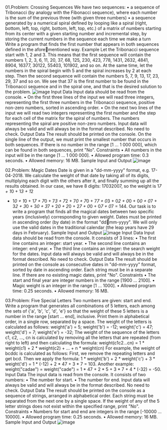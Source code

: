 
01.Problem: Crossing Sequences
We have two sequences:
• a sequence of Tribonacci (by analogy with the Fibonacci sequence), where each number is the 
sum of the previous three (with given three numbers)
• a sequence generated by a numerical spiral defined by looping like a spiral (right, bottom, left, 
top, right, bottom, left, top, etc.) of a matrix of numbers starting from its center with a given 
starting number and incremental step, by storing the current numbers in the sequence each 
time we make a turn
Write a program that finds the first number that appears in both sequences defined in the aforementioned way.
Example
Let the Tribonacci sequence start with 1, 2 and 3. This means that
the first sequence will contain the numbers 1, 2, 3, 6, 11, 20, 37, 
68, 125, 230, 423, 778, 1431, 2632, 4841, 8904, 16377, 30122, 
55403, 101902, and so on.
At the same time, let the numbers in the spiral begin with 5 and the 
spiral increases by 2 at each step.
Then the second sequence will contain the numbers 5, 7, 9, 13, 17, 
23, 29, 37 and so on. We see that 37 is the first number to be 
found in the Tribonacci sequence and in the spiral one, and that is 
the desired solution to the problem.
![image](https://github.com/Sasho80/9.1.ProblemsForChampions-PartI/assets/7139995/9e45e7d4-e8d6-4731-8175-ab5c28d82f8d)
Input Data
Input data should be read from the console.
• On the first three lines of the input we will read three integers, representing the first three 
numbers in the Tribonacci sequence, positive non-zero numbers, sorted in ascending order.
• On the next two lines of the input we will read two integers representing the first number and
the step for each cell of the matrix for the spiral of numbers. The numbers representing the 
spiral are positive non-zero numbers.
Input data will always be valid and will always be in the format described. No need to check.
Output Data
The result should be printed on the console.
On the single line of the output, we must print the smallest number that occurs in both sequences. If 
there is no number in the range [1 … 1 000 000], which can be found in both sequences, print "No".
Constraints
• All numbers in the input will be in the range [1 … 1 000 000].
• Allowed program time: 0.3 seconds.
• Allowed memory: 16 MB.
Sample Input and Output
![image](https://github.com/Sasho80/9.1.ProblemsForChampions-PartI/assets/7139995/baca0937-367a-4ce9-add6-b921e998c90a)

02.Problem: Magic Dates
Date is given in a "dd-mm-yyyy" format, e.g. 17-04-2018. We calculate the weight of that date by 
taking all of its digits, multiplying each digit with the others after it, and finally summing up all the 
results obtained. In our case, we have 8 digits: 17032007, so the weight is 1*7 + 1*0 + 1*3 + 1*2
+ 1*0 + 1*0 + 1*7 + 7*0 + 7*3 + 7*2 + 7*0 + 7*0 + 7*7 + 0*3 + 0*2 + 0*0 + 0*0 +
0*7 + 3*2 + 3*0 + 3*0 + 3*7 + 2*0 + 2*0 + 2*7 + 0*0 + 0*7 + 0*7 = 144.
Our task is to write a program that finds all the magical dates between two specific years (inclusively) 
corresponding to given weight. Dates must be printed in ascending order (by date) in the format "ddmm-yyyy". We will only use the valid dates in the traditional calendar (the leap years have 29 days in 
February).
Sample Input and Output
![image](https://github.com/Sasho80/9.1.ProblemsForChampions-PartI/assets/7139995/fe3972a6-df6d-45af-b2e3-c8144ce320a1)
Input Data
Input data should be read from the console. It consists of 3 lines:
• The first line contains an integer: start year.
• The second line contains an integer: end year.
• The third line contains an integer: the search weight for the dates.
Input data will always be valid and will always be in the format described. No need to check.
Output Data
The result should be printed on the console as consecutive dates in "dd-mm-yyyy" format, sorted by 
date in ascending order. Each string must be in a separate line. If there are no existing magic dates, 
print "No".
Constraints
• The start and final year are integer numbers in the range [1900 … 2100].
• Magic weight is an integer in the range [1 … 1000].
• Allowed program time: 0.25 seconds.
• Allowed memory: 16 MB.

03.Problem: Five Special Letters
Two numbers are given: start and end. Write a program that generates all combinations of 5 letters, 
each among the sets of {'a', 'b', 'c', 'd', 'e'} so that the weight of these 5 letters is a 
number in the range [start … end], inclusive. Print them in alphabetical order, in a single row, 
separated by a space. The weight of the letters is calculated as follows:
weight('a') = 5;
weight('b') = -12;
weight('c') = 47;
weight('d') = 7;
weight('e') = -32;
The weight of the sequence of the letters c1, c2, …, cn is calculated by removing all the letters 
that are repeated (from right to left) and then calculating the formula:
weight(c1c2…cn) = 1 * weight(c1) + 2 * weight(c2) + … + n * weight(cn)
For example, the weight of bcddc is calculated as follows:
First, we remove the repeating letters and get bcd. Then we apply the formula: 1 * weight('b') +
2 * weight('c') + 3 * weight('d') = 1 * (-12) + 2 * 47 + 3 * 7 = 103.
Another example: weight("cadae") = weight("cade") = 1 * 47 + 2 * 5 + 3 * 7 + 4 *
(-32) = -50.
Input Data
The input data is read from the console. It consists of two numbers:
• The number for start.
• The number for end.
Input data will always be valid and will always be in the format described. No need to check.
Output Data
The result should be printed on the console as a sequence of strings, arranged in alphabetical order. 
Each string must be separated from the next one by a single space. If the weight of any of the 5 letter 
strings does not exist within the specified range, print "No".
Constraints
• Numbers for start and end are integers in the range [-10000 … 10000].
• Allowed program time: 0.25 seconds.
• Allowed memory: 16 MB.
Sample Input and Output
![image](https://github.com/Sasho80/9.1.ProblemsForChampions-PartI/assets/7139995/be389d30-3618-43b0-b833-5f117986a893)


